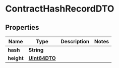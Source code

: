 
# ContractHashRecordDTO

## Properties
Name | Type | Description | Notes
------------ | ------------- | ------------- | -------------
**hash** | **String** |  | 
**height** | [**UInt64DTO**](UInt64DTO.md) |  | 



